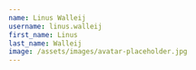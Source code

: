 ```yaml
---
name: Linus Walleij
username: linus.walleij
first_name: Linus
last_name: Walleij
image: /assets/images/avatar-placeholder.jpg
---
```

